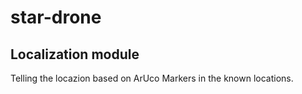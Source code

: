 # star-drone

## Localization module
Telling the locazion based on ArUco Markers in the known locations. 
